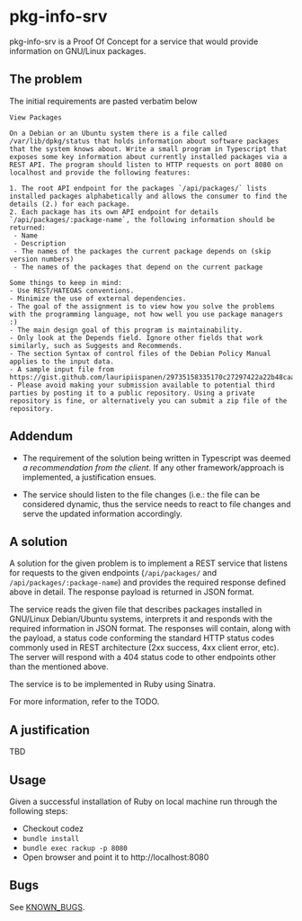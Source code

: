 pkg-info-srv
=================

pkg-info-srv is a Proof Of Concept for a service that would provide information on GNU/Linux packages.

The problem
-------------

The initial requirements are pasted verbatim below

```
View Packages

On a Debian or an Ubuntu system there is a file called /var/lib/dpkg/status that holds information about software packages that the system knows about. Write a small program in Typescript that exposes some key information about currently installed packages via a REST API. The program should listen to HTTP requests on port 8080 on localhost and provide the following features:

1. The root API endpoint for the packages `/api/packages/` lists installed packages alphabetically and allows the consumer to find the details (2.) for each package.
2. Each package has its own API endpoint for details `/api/packages/:package-name`, the following information should be returned:
 - Name
 - Description
 - The names of the packages the current package depends on (skip version numbers)
 - The names of the packages that depend on the current package

Some things to keep in mind:
- Use REST/HATEOAS conventions.
- Minimize the use of external dependencies.
- The goal of the assignment is to view how you solve the problems with the programming language, not how well you use package managers :)
- The main design goal of this program is maintainability.
- Only look at the Depends field. Ignore other fields that work similarly, such as Suggests and Recommends.
- The section Syntax of control files of the Debian Policy Manual applies to the input data.
- A sample input file from https://gist.github.com/lauripiispanen/29735158335170c27297422a22b48caa
- Please avoid making your submission available to potential third parties by posting it to a public repository. Using a private repository is fine, or alternatively you can submit a zip file of the repository.
```

Addendum
---------

- The requirement of the solution being written in Typescript was deemed _a recommendation from the client_. If any other framework/approach is implemented, a justification ensues.

- The service should listen to the file changes (i.e.: the file can be considered dynamic, thus the service needs to react to file changes and serve the updated information accordingly.

A solution
------------

A solution for the given problem is to implement a REST service that listens for requests to the given endpoints (`/api/packages/` and `/api/packages/:package-name`) and provides the required response defined above in detail. The response payload is returned in JSON format.

The service reads the given file that describes packages installed in GNU/Linux Debian/Ubuntu systems, interprets it and responds with the required information in JSON format. The responses will contain, along with the payload, a status code conforming the standard HTTP status codes commonly used in REST architecture (2xx success, 4xx client error, etc). The server will respond with a 404 status code to other endpoints other than the mentioned above.

The service is to be implemented in Ruby using Sinatra.

For more information, refer to the TODO.

A justification
-----------------

TBD

Usage
------

Given a successful installation of Ruby on local machine run through the following steps:

- Checkout codez
- `bundle install`
- `bundle exec rackup -p 8080`
- Open browser and point it to http://localhost:8080

Bugs
-----

See [KNOWN_BUGS](KNOWN_BUGS.md).

